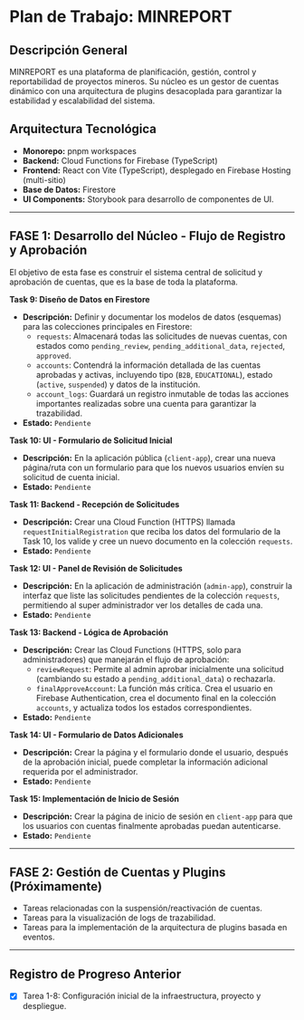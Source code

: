 # Plan de Trabajo: MINREPORT

## Descripción General
MINREPORT es una plataforma de planificación, gestión, control y reportabilidad de proyectos mineros. Su núcleo es un gestor de cuentas dinámico con una arquitectura de plugins desacoplada para garantizar la estabilidad y escalabilidad del sistema.

## Arquitectura Tecnológica
- **Monorepo:** pnpm workspaces
- **Backend:** Cloud Functions for Firebase (TypeScript)
- **Frontend:** React con Vite (TypeScript), desplegado en Firebase Hosting (multi-sitio)
- **Base de Datos:** Firestore
- **UI Components:** Storybook para desarrollo de componentes de UI.

---

## FASE 1: Desarrollo del Núcleo - Flujo de Registro y Aprobación

El objetivo de esta fase es construir el sistema central de solicitud y aprobación de cuentas, que es la base de toda la plataforma.

**Task 9: Diseño de Datos en Firestore**
- **Descripción:** Definir y documentar los modelos de datos (esquemas) para las colecciones principales en Firestore:
  - `requests`: Almacenará todas las solicitudes de nuevas cuentas, con estados como `pending_review`, `pending_additional_data`, `rejected`, `approved`.
  - `accounts`: Contendrá la información detallada de las cuentas aprobadas y activas, incluyendo tipo (`B2B`, `EDUCATIONAL`), estado (`active`, `suspended`) y datos de la institución.
  - `account_logs`: Guardará un registro inmutable de todas las acciones importantes realizadas sobre una cuenta para garantizar la trazabilidad.
- **Estado:** `Pendiente`

**Task 10: UI - Formulario de Solicitud Inicial**
- **Descripción:** En la aplicación pública (`client-app`), crear una nueva página/ruta con un formulario para que los nuevos usuarios envíen su solicitud de cuenta inicial.
- **Estado:** `Pendiente`

**Task 11: Backend - Recepción de Solicitudes**
- **Descripción:** Crear una Cloud Function (HTTPS) llamada `requestInitialRegistration` que reciba los datos del formulario de la Task 10, los valide y cree un nuevo documento en la colección `requests`.
- **Estado:** `Pendiente`

**Task 12: UI - Panel de Revisión de Solicitudes**
- **Descripción:** En la aplicación de administración (`admin-app`), construir la interfaz que liste las solicitudes pendientes de la colección `requests`, permitiendo al super administrador ver los detalles de cada una.
- **Estado:** `Pendiente`

**Task 13: Backend - Lógica de Aprobación**
- **Descripción:** Crear las Cloud Functions (HTTPS, solo para administradores) que manejarán el flujo de aprobación:
  - `reviewRequest`: Permite al admin aprobar inicialmente una solicitud (cambiando su estado a `pending_additional_data`) o rechazarla.
  - `finalApproveAccount`: La función más crítica. Crea el usuario en Firebase Authentication, crea el documento final en la colección `accounts`, y actualiza todos los estados correspondientes.
- **Estado:** `Pendiente`

**Task 14: UI - Formulario de Datos Adicionales**
- **Descripción:** Crear la página y el formulario donde el usuario, después de la aprobación inicial, puede completar la información adicional requerida por el administrador.
- **Estado:** `Pendiente`

**Task 15: Implementación de Inicio de Sesión**
- **Descripción:** Crear la página de inicio de sesión en `client-app` para que los usuarios con cuentas finalmente aprobadas puedan autenticarse.
- **Estado:** `Pendiente`

---

## FASE 2: Gestión de Cuentas y Plugins (Próximamente)
- Tareas relacionadas con la suspensión/reactivación de cuentas.
- Tareas para la visualización de logs de trazabilidad.
- Tareas para la implementación de la arquitectura de plugins basada en eventos.

---

## Registro de Progreso Anterior
- [x] Tarea 1-8: Configuración inicial de la infraestructura, proyecto y despliegue.